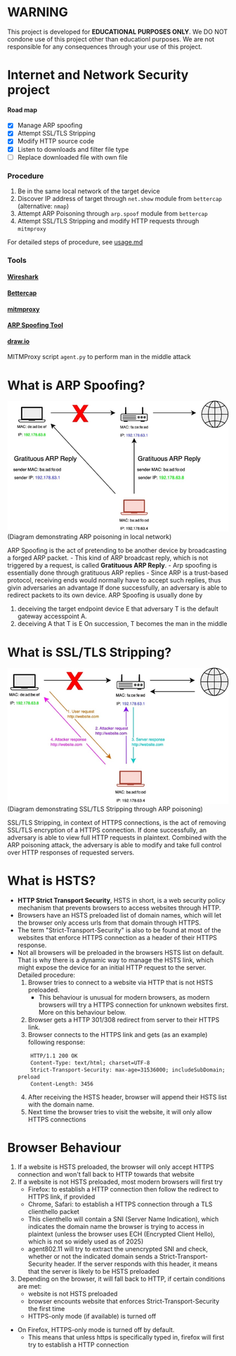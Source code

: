 WARNING
=======
This project is developed for **EDUCATIONAL PURPOSES ONLY**.
We DO NOT condone use of this project other than educationl purposes.
We are not responsible for any consequences through your use of this project.

Internet and Network Security project
=====================================

#### Road map
- [x] Manage ARP spoofing
- [x] Attempt SSL/TLS Stripping
- [x] Modify HTTP source code
- [x] Listen to downloads and filter file type
- [ ] Replace downloaded file with own file

### Procedure

1) Be in the same local network of the target device
2) Discover IP address of target through `net.show` module from `bettercap` (alternative: `nmap`)
3) Attempt ARP Poisoning through `arp.spoof` module from `bettercap`
4) Attempt SSL/TLS Stripping and modify HTTP requests through `mitmproxy`

For detailed steps of procedure, see [usage.md](https://github.com/snufflo/agent802.11/blob/main/usage.md)

### Tools

#### [Wireshark](https://www.wireshark.org/)

#### [Bettercap](https://www.bettercap.org/)

#### [mitmproxy](https://mitmproxy.org/)

#### [ARP Spoofing Tool](https://github.com/davidlares/arp-spoofing)

#### [draw.io](https://app.diagrams.net/)

MITMProxy script `agent.py` to perform man in the middle attack


What is ARP Spoofing?
=====================
![Diagram for arp spoofing](/images/arp_spoof_colored.drawio.jpg)
(Diagram demonstrating ARP poisoning in local network)

ARP Spoofing is the act of pretending to be another device by broadcasting a forged ARP packet.
    - This kind of ARP broadcast reply, which is not triggered by a request, is called **Gratituous ARP Reply**.
    - Arp spoofing is essentially done through gratituous ARP replies
    - Since ARP is a trust-based protocol, receiving ends would normally have to accept such replies, thus givin adversaries an advantage
If done successfully, an adversary is able to redirect packets to its own device. 
ARP Spoofing is usually done by 
1. deceiving the target endpoint device E that adversary T is the default gateway accesspoint A.
2. deceiving A that T is E
On succession, T becomes the man in the middle

What is SSL/TLS Stripping?
==========================
![Diagram for ssl_stripping](/images/ssl_stripping.drawio.jpg)
(Diagram demonstrating SSL/TLS Stripping through ARP poisoning)

SSL/TLS Stripping, in context of HTTPS connections, is the act of removing SSL/TLS encryption of a HTTPS connection.
If done successfully, an adversary is able to view full HTTP requests in plaintext.
Combined with the ARP poisoning attack, the adversary is able to modify and take full control over HTTP responses of requested servers.

What is HSTS?
=============
- **HTTP Strict Transport Security**, HSTS in short, is a web security policy mechanism that prevents browsers to access websites through HTTP.
- Browsers have an HSTS preloaded list of domain names, which will let the browser only access urls from that domain through HTTPS.
- The term "Strict-Transport-Security" is also to be found at most of the websites that enforce HTTPS connection as a header of their HTTPS response.
- Not all browsers will be preloaded in the browsers HSTS list on default. That is why there is a dynamic way to manage the HSTS link, which might expose the device for an initial HTTP request to the server. Detailed procedure:
    1. Browser tries to connect to a website via HTTP that is not HSTS preloaded.
        - This behaviour is unusual for modern browsers, as modern browsers will try a HTTPS connection for unknown websites first. More on this behaviour below.
    2. Browser gets a HTTP 301/308 redirect from server to their HTTPS link.
    3. Browser connects to the HTTPS link and gets (as an example) following response:
    ```http
        HTTP/1.1 200 OK
        Content-Type: text/html; charset=UTF-8
        Strict-Transport-Security: max-age=31536000; includeSubDomain; preload
        Content-Length: 3456
    ```
    4. After receiving the HSTS header, browser will append their HSTS list with the domain name.
    5. Next time the browser tries to visit the website, it will only allow HTTPS connections


Browser Behaviour
=================
1. If a website is HSTS preloaded, the browser will only accept HTTPS connection and won't fall back to HTTP towards that website
2. If a website is not HSTS preloaded, most modern browsers will first try 
    - Firefox: to establish a HTTP connection then follow the redirect to HTTPS link, if provided
    - Chrome, Safari: to establish a HTTPS connection through a TLS clienthello packet
    - This clienthello will contain a SNI (Server Name Indication), which indicates the domain name the browser is trying to access in plaintext (unless the browser uses ECH (Encrypted Client Hello), which is not so widely used as of 2025)
    - agent802.11 will try to extract the unencrypted SNI and check, whether or not the indicated domain sends a Strict-Transport-Security header. If the server responds with this header, it means that the server is likely to be HSTS preloaded
3. Depending on the browser, it will fall back to HTTP, if certain conditions are met:
    - website is not HSTS preloaded
    - browser encounts website that enforces Strict-Transport-Security the first time
    - HTTPS-only mode (if available) is turned off
- On Firefox, HTTPS-only mode is turned off by default.
    - This means that unless https is specifically typed in, firefox will first try to establish a HTTP connection
